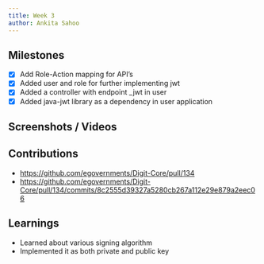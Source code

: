 ```yaml
---
title: Week 3
author: Ankita Sahoo
---
```


## Milestones
- [x] Add Role-Action mapping for  API’s
- [x] Added user and role for further implementing jwt
- [x] Added a controller with endpoint _jwt in user
- [x] Added java-jwt library as a dependency in user application 

## Screenshots / Videos 

## Contributions
- https://github.com/egovernments/Digit-Core/pull/134
- https://github.com/egovernments/Digit-Core/pull/134/commits/8c2555d39327a5280cb267a112e29e879a2eec06

## Learnings
- Learned about various signing algorithm
- Implemented it as both private and public key